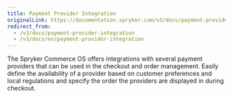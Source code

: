 ```yaml
---
title: Payment Provider Integration
originalLink: https://documentation.spryker.com/v3/docs/payment-provider-integration
redirect_from:
  - /v3/docs/payment-provider-integration
  - /v3/docs/en/payment-provider-integration
---
```


The Spryker Commerce OS offers integrations with several payment providers that can be used in the checkout and order management. Easily define the availability of a provider based on customer preferences and local regulations and specify the order the providers are displayed in during checkout.
